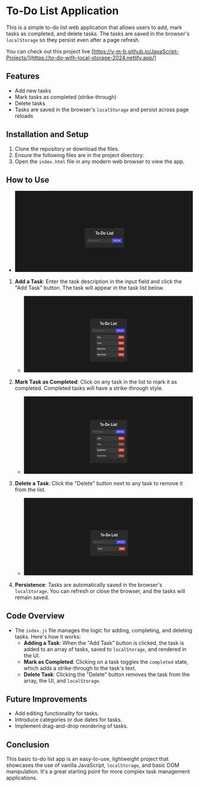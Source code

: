 
# To-Do List Application

This is a simple to-do list web application that allows users to add, mark tasks as completed, and delete tasks. The tasks are saved in the browser's `localStorage` so they persist even after a page refresh.

You can check out this project live [https://v-m-b.github.io/JavaScript-Projects/](https://to-do-with-local-storage-2024.netlify.app/]

## Features
- Add new tasks
- Mark tasks as completed (strike-through)
- Delete tasks
- Tasks are saved in the browser's `localStorage` and persist across page reloads



## Installation and Setup

1. Clone the repository or download the files.
2. Ensure the following files are in the project directory:
3. Open the `index.html` file in any modern web browser to view the app.

## How to Use
- ![User-Interface](./assets/ui.png)

1. **Add a Task**: Enter the task description in the input field and click the "Add Task" button. The task will appear in the task list below.
   - ![Adding To-Do](./assets/add.png)

2. **Mark Task as Completed**: Click on any task in the list to mark it as completed. Completed tasks will have a strike-through style.
   - ![Mark Task as Done](./assets/toogle.png)

3. **Delete a Task**: Click the "Delete" button next to any task to remove it from the list.
   - ![Delete Task](./assets/delete.png)

4. **Persistence**: Tasks are automatically saved in the browser's `localStorage`. You can refresh or close the browser, and the tasks will remain saved.

## Code Overview

- The `index.js` file manages the logic for adding, completing, and deleting tasks. Here's how it works:
    - **Adding a Task**: When the "Add Task" button is clicked, the task is added to an array of tasks, saved to `localStorage`, and rendered in the UI.
    - **Mark as Completed**: Clicking on a task toggles the `completed` state, which adds a strike-through to the task's text.
    - **Delete Task**: Clicking the "Delete" button removes the task from the array, the UI, and `localStorage`.

## Future Improvements
- Add editing functionality for tasks.
- Introduce categories or due dates for tasks.
- Implement drag-and-drop reordering of tasks.

## Conclusion

This basic to-do list app is an easy-to-use, lightweight project that showcases the use of vanilla JavaScript, `localStorage`, and basic DOM manipulation. It's a great starting point for more complex task management applications.

